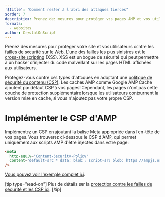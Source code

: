 ```yaml
---
'$title': "Comment rester à l'abri des attaques tierces"
$order: 7
description: Prenez des mesures pour protéger vos pages AMP et vos utilisateurs contre les failles de sécurité sur le Web
formats:
  - websites
author: CrystalOnScript
---
```


Prenez des mesures pour protéger votre site et vos utilisateurs contre les failles de sécurité sur le Web. L'une des failles les plus sinistres est le [cross-site scripting](https://www.google.com/about/appsecurity/learning/xss/) (XSS). XSS est un bogue de sécurité qui peut permettre à un hacker d'injecter du code malveillant sur les pages HTML affichées aux utilisateurs.

Protégez-vous contre ces types d'attaques en adoptant une [politique de sécurité du contenu (CSP)](https://csp.withgoogle.com/docs/index.html). Les caches AMP comme Google AMP Cache ajoutent par défaut CSP à vos pages! Cependant, les pages n'ont pas cette couche de protection supplémentaire lorsque les utilisateurs contournent la version mise en cache, si vous n'ajoutez pas votre propre CSP.

# Implémenter le CSP d'AMP

Implémentez un CSP en ajoutant la balise Meta appropriée dans l'en-tête de vos pages. Vous trouverez ci-dessous le CSP d'AMP, qui permet uniquement aux scripts AMP d'être injectés dans votre page:

```html
<meta
  http-equiv="Content-Security-Policy"
  content="default-src * data: blob:; script-src blob: https://ampjs.org/v0.js https://ampjs.org/v0/ https://ampjs.org/viewer/ https://ampjs.org/rtv/; object-src 'none'; style-src 'unsafe-inline' https://ampjs.org/rtv/ https://cdn.materialdesignicons.com https://cloud.typography.com https://fast.fonts.net https://fonts.googleapis.com https://maxcdn.bootstrapcdn.com https://p.typekit.net https://use.fontawesome.com https://use.typekit.net; report-uri https://csp-collector.appspot.com/csp/amp"
/>
```

[Vous pouvez voir l'exemple complet ici](https://github.com/ampproject/amphtml/blob/main/examples/csp.amp.html).

[tip type="read-on"] Plus de détails sur la [protection contre les failles de sécurité et les CSP ici](https://developer.mozilla.org/en-US/docs/Web/HTTP/CSP). [/tip]
